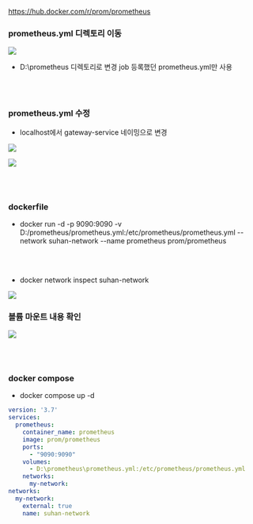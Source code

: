 https://hub.docker.com/r/prom/prometheus

### prometheus.yml 디렉토리 이동
![](https://velog.velcdn.com/images/develing1991/post/bac69d92-ba62-4be5-b1fc-a6211459cdae/image.png)

- D:\prometheus 디렉토리로 변경
  job 등록했던 prometheus.yml만 사용

<br><br>

### prometheus.yml 수정

- localhost에서 gateway-service 네이밍으로 변경

![](https://velog.velcdn.com/images/develing1991/post/52b8484c-868e-4d6d-b0a4-061a5fbe8ba4/image.png)

![](https://velog.velcdn.com/images/develing1991/post/32aa725c-467f-48f2-b151-3bd37b9a5004/image.png)

<br><br>

### dockerfile

- docker run -d -p 9090:9090 -v D:/prometheus/prometheus.yml:/etc/prometheus/prometheus.yml --network suhan-network --name prometheus prom/prometheus

<br><br>

- docker network inspect suhan-network

![](https://velog.velcdn.com/images/develing1991/post/be1b781c-1ba7-4c37-9954-1fae82be1779/image.png)


### 볼륨 마운트 내용 확인

![](https://velog.velcdn.com/images/develing1991/post/cf22f9cc-23e0-4084-b74d-5f8ff870c953/image.png)


<br><br>
### docker compose

- docker compose up -d

```yaml
version: '3.7'
services:
  prometheus:
    container_name: prometheus
    image: prom/prometheus
    ports:
      - "9090:9090"
    volumes:
      - D:\prometheus\prometheus.yml:/etc/prometheus/prometheus.yml
    networks:
      my-network:
networks:
  my-network:
    external: true
    name: suhan-network
```
